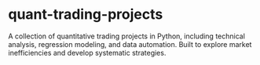 # quant-trading-projects
A collection of quantitative trading projects in Python, including technical analysis, regression modeling, and data automation. Built to explore market inefficiencies and develop systematic strategies.
